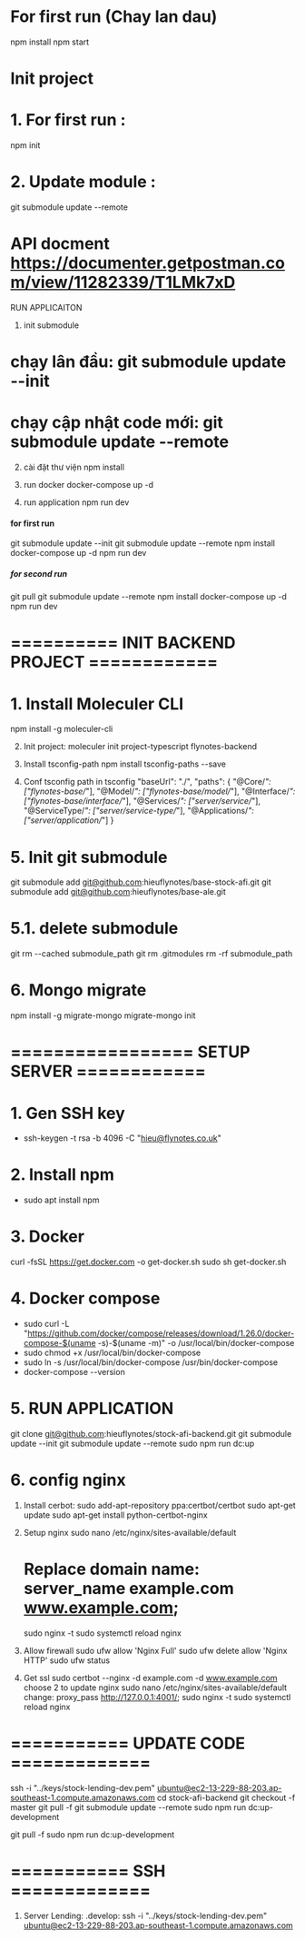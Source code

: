# For first run (Chay lan dau)
npm install
npm start
# Init project

# 1. For first run :  
npm init

# 2. Update module : 
git submodule update --remote


API docment
https://documenter.getpostman.com/view/11282339/T1LMk7xD
===============
RUN APPLICAITON

1. init submodule

# chạy lân đầu: git submodule update --init

# chạy cập nhật code mới: git submodule update --remote

2. cài đặt thư viện
   npm install

3. run docker
   docker-compose up -d

4. run application
   npm run dev

#### for first run

git submodule update --init
git submodule update --remote
npm install
docker-compose up -d
npm run dev

##### for second run

git pull
git submodule update --remote
npm install
docker-compose up -d
npm run dev

# ========== INIT BACKEND PROJECT ============ #

# 1. Install Moleculer CLI
   npm install -g moleculer-cli

2. Init project:
   moleculer init project-typescript flynotes-backend

3. Install tsconfig-path
   npm install tsconfig-paths --save

4. Conf tsconfig path in tsconfig
   "baseUrl": "./",
   "paths": {
   "@Core/_": ["flynotes-base/_"],
   "@Model/_": ["flynotes-base/model/_"],
   "@Interface/_": ["flynotes-base/interface/_"],
   "@Services/_": ["server/service/_"],
   "@ServiceType/_": ["server/service-type/_"],
   "@Applications/_": ["server/application/_"]
   }

# 5. Init git submodule

git submodule add git@github.com:hieuflynotes/base-stock-afi.git
git submodule add git@github.com:hieuflynotes/base-ale.git

# 5.1. delete submodule

git rm --cached submodule_path
git rm .gitmodules
rm -rf submodule_path

# 6. Mongo migrate

npm install -g migrate-mongo
migrate-mongo init

# ================= SETUP SERVER ============ #
# 1. Gen SSH key

   - ssh-keygen -t rsa -b 4096 -C "hieu@flynotes.co.uk"

# 2. Install npm

   - sudo apt install npm

# 3. Docker

   curl -fsSL https://get.docker.com -o get-docker.sh
   sudo sh get-docker.sh

# 4. Docker compose
   - sudo curl -L "https://github.com/docker/compose/releases/download/1.26.0/docker-compose-$(uname -s)-\$(uname -m)" -o /usr/local/bin/docker-compose
   - sudo chmod +x /usr/local/bin/docker-compose
   - sudo ln -s /usr/local/bin/docker-compose /usr/bin/docker-compose
   - docker-compose --version

# 5. RUN APPLICATION
   git clone git@github.com:hieuflynotes/stock-afi-backend.git
   git submodule update --init
   git submodule update --remote
   sudo npm run dc:up

# 6. config nginx
   1. Install cerbot:
      sudo add-apt-repository ppa:certbot/certbot
      sudo apt-get update
      sudo apt-get install python-certbot-nginx

   2. Setup nginx
      sudo nano /etc/nginx/sites-available/default
      # Replace domain name: server_name example.com www.example.com;
      sudo nginx -t
      sudo systemctl reload nginx

   3. Allow firewall
      sudo ufw allow 'Nginx Full'
      sudo ufw delete allow 'Nginx HTTP'
      sudo ufw status

   4. Get ssl
      sudo certbot --nginx -d example.com -d www.example.com
      choose 2 to update nginx
      sudo nano /etc/nginx/sites-available/default
         change: proxy_pass    http://127.0.0.1:4001/;
      sudo nginx -t
      sudo systemctl reload nginx

# =========== UPDATE CODE =============
   ssh -i "../keys/stock-lending-dev.pem" ubuntu@ec2-13-229-88-203.ap-southeast-1.compute.amazonaws.com
   cd stock-afi-backend
   git checkout -f master
   git pull -f 
   git submodule update --remote
   sudo npm run dc:up-development
   
   git pull -f 
   sudo npm run dc:up-development
   

# =========== SSH =============

1. Server Lending:
   .develop: ssh -i "../keys/stock-lending-dev.pem" ubuntu@ec2-13-229-88-203.ap-southeast-1.compute.amazonaws.com
